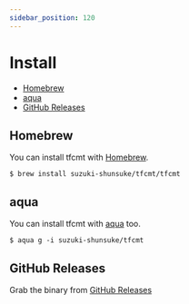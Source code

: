 ```yaml
---
sidebar_position: 120
---
```


# Install

* [Homebrew](#homebrew)
* [aqua](#aqua)
* [GitHub Releases](#github-releases)

## Homebrew

You can install tfcmt with [Homebrew](https://brew.sh/).

```console
$ brew install suzuki-shunsuke/tfcmt/tfcmt
```

## aqua

You can install tfcmt with [aqua](https://aquaproj.github.io/) too.

```console
$ aqua g -i suzuki-shunsuke/tfcmt
```

## GitHub Releases

Grab the binary from [GitHub Releases](https://github.com/suzuki-shunsuke/tfcmt/releases)
